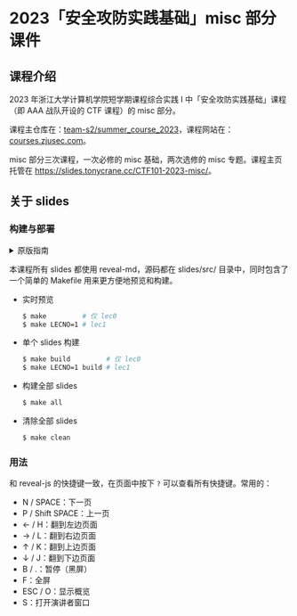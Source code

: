 # 2023「安全攻防实践基础」misc 部分课件

## 课程介绍
2023 年浙江大学计算机学院短学期课程综合实践 I 中「安全攻防实践基础」课程（即 AAA 战队开设的 CTF 课程）的 misc 部分。

课程主仓库在：[team-s2/summer_course_2023](https://github.com/team-s2/summer_course_2023/)，课程网站在：[courses.zjusec.com](https://courses.zjusec.com/)。

misc 部分三次课程，一次必修的 misc 基础，两次选修的 misc 专题。课程主页托管在 <https://slides.tonycrane.cc/CTF101-2023-misc/>。

## 关于 slides
### 构建与部署

<details>
<summary>原版指南</summary>

1. 安装 reveal-md
    ```sh 
    $ npm install -g reveal-md
    ```
2. 在浏览器中实时预览
    ```sh 
    $ reveal-md main.md -w
    ```
3. 构建静态文件
    ```sh 
    $ reveal-md main.md --static site --assets-dir assets
    ```
    - 生成 pdf 版：在 url 后面加上 `?print-pdf` 使用浏览器打印
4. 部署
    - 很蠢的一个实现，总之就是用 Action 把 site 文件夹中的内容复制到我的另一个私有 repo 中，然后在那个 repo 里部署 GitHub Pages
    - 构建出 site 文件夹后 commit & push，message 需要以 `[deploy]` 开头

</details>

本课程所有 slides 都使用 reveal-md，源码都在 slides/src/ 目录中，同时包含了一个简单的 Makefile 用来更方便地预览和构建。

- 实时预览
    ```sh 
    $ make         # 仅 lec0
    $ make LECNO=1 # lec1
    ```
- 单个 slides 构建
    ```sh
    $ make build         # 仅 lec0
    $ make LECNO=1 build # lec1
    ```
- 构建全部 slides
    ```sh
    $ make all
    ``` 
- 清除全部 slides
    ```sh
    $ make clean
    ```

### 用法

和 reveal-js 的快捷键一致，在页面中按下 `?` 可以查看所有快捷键。常用的：

- N / SPACE：下一页
- P / Shift SPACE：上一页
- ← / H：翻到左边页面
- → / L：翻到右边页面
- ↑ / K：翻到上边页面
- ↓ / J：翻到下边页面
- B / .：暂停（黑屏）
- F：全屏
- ESC / O：显示概览
- S：打开演讲者窗口
